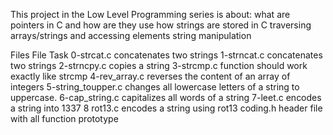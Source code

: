 This project in the Low Level Programming series is about: 
what are pointers in C and how are they use
how strings are stored in C
traversing arrays/strings and accessing elements
string manipulation

Files File Task 0-strcat.c concatenates two strings 1-strncat.c concatenates two strings 2-strncpy.c copies a string 3-strcmp.c
function should work exactly like strcmp 4-rev_array.c reverses the content of an array of integers 5-string_toupper.c changes all
lowercase letters of a string to uppercase. 6-cap_string.c capitalizes all words of a string 7-leet.c encodes a string into 1337 8
rot13.c encodes a string using rot13 coding.h header file with all function prototype

